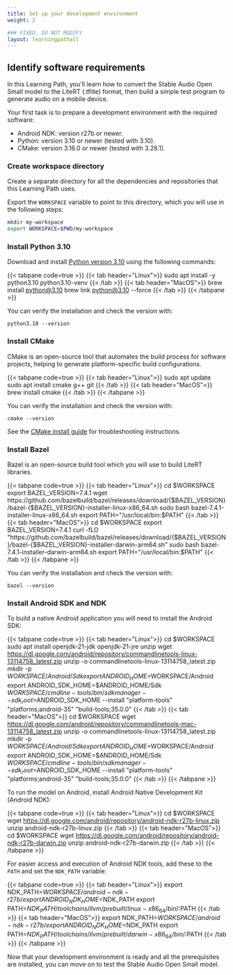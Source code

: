 ```yaml
---
title: Set up your development environment
weight: 2

### FIXED, DO NOT MODIFY
layout: learningpathall
---
```


## Identify software requirements

In this Learning Path, you'll learn how to convert the Stable Audio Open Small model to the LiteRT (.tflite) format, then build a simple test program to generate audio on a mobile device.

Your first task is to prepare a development environment with the required software:

- Android NDK: version r27b or newer.
- Python: version 3.10 or newer (tested with 3.10).
- CMake: version 3.16.0 or newer (tested with 3.28.1).

### Create workspace directory

Create a separate directory for all the dependencies and repositories that this Learning Path uses.

Export the `WORKSPACE` variable to point to this directory, which you will use in the following steps:

```bash
mkdir my-workspace
export WORKSPACE=$PWD/my-workspace
```

### Install Python 3.10

Download and install [Python version 3.10](https://www.python.org/downloads/release/python-3100/) using the following commands:

{{< tabpane code=true >}}
  {{< tab header="Linux">}}
sudo apt install -y python3.10 python3.10-venv
  {{< /tab >}}
  {{< tab header="MacOS">}}
brew install python@3.10
brew link python@3.10 --force
  {{< /tab >}}
{{< /tabpane >}}

You can verify the installation and check the version with:

```console
python3.10 --version
```

### Install CMake

CMake is an open-source tool that automates the build process for software projects, helping to generate platform-specific build configurations.

{{< tabpane code=true >}}
  {{< tab header="Linux">}}
sudo apt update
sudo apt install cmake g++ git
  {{< /tab >}}
  {{< tab header="MacOS">}}
brew install cmake
  {{< /tab >}}
{{< /tabpane >}}

You can verify the installation and check the version with:

```console
cmake --version
```

See the [CMake install guide](/install-guides/cmake/) for troubleshooting instructions.

### Install Bazel

Bazel is an open-source build tool which you will use to build LiteRT libraries.

{{< tabpane code=true >}}
  {{< tab header="Linux">}}
cd $WORKSPACE
export BAZEL_VERSION=7.4.1
wget https://github.com/bazelbuild/bazel/releases/download/{$BAZEL_VERSION}/bazel-{$BAZEL_VERSION}-installer-linux-x86_64.sh
sudo bash bazel-7.4.1-installer-linux-x86_64.sh
export PATH="/usr/local/bin:$PATH"
  {{< /tab >}}
  {{< tab header="MacOS">}}
cd $WORKSPACE
export BAZEL_VERSION=7.4.1
curl -fLO "https://github.com/bazelbuild/bazel/releases/download/{$BAZEL_VERSION}/bazel-{$BAZEL_VERSION}-installer-darwin-arm64.sh"
sudo bash bazel-7.4.1-installer-darwin-arm64.sh
export PATH="/usr/local/bin:$PATH"
  {{< /tab >}}
{{< /tabpane >}}

You can verify the installation and check the version with:

```console
bazel --version
```

### Install Android SDK and NDK

To build a native Android application you will need to install the Android SDK:

{{< tabpane code=true >}}
  {{< tab header="Linux">}}
cd $WORKSPACE
sudo apt install openjdk-21-jdk openjdk-21-jre unzip
wget https://dl.google.com/android/repository/commandlinetools-linux-13114758_latest.zip
unzip -o commandlinetools-linux-13114758_latest.zip
mkdir -p $WORKSPACE/Android/Sdk
export ANDROID_HOME=$WORKSPACE/Android
export ANDROID_SDK_HOME=$ANDROID_HOME/Sdk
$WORKSPACE/cmdline-tools/bin/sdkmanager --sdk_root=$ANDROID_SDK_HOME --install "platform-tools" "platforms;android-35" "build-tools;35.0.0"
  {{< /tab >}}
  {{< tab header="MacOS">}}
cd $WORKSPACE
wget https://dl.google.com/android/repository/commandlinetools-mac-13114758_latest.zip
unzip -o commandlinetools-linux-13114758_latest.zip
mkdir -p $WORKSPACE/Android/Sdk
export ANDROID_HOME=$WORKSPACE/Android
export ANDROID_SDK_HOME=$ANDROID_HOME/Sdk
$WORKSPACE/cmdline-tools/bin/sdkmanager --sdk_root=$ANDROID_SDK_HOME --install "platform-tools" "platforms;android-35" "build-tools;35.0.0"
  {{< /tab >}}
{{< /tabpane >}}

To run the model on Android, install Android Native Development Kit (Android NDK):

{{< tabpane code=true >}}
  {{< tab header="Linux">}}
cd $WORKSPACE
wget https://dl.google.com/android/repository/android-ndk-r27b-linux.zip
unzip android-ndk-r27b-linux.zip
  {{< /tab >}}
  {{< tab header="MacOS">}}
cd $WORKSPACE
wget https://dl.google.com/android/repository/android-ndk-r27b-darwin.zip
unzip android-ndk-r27b-darwin.zip
  {{< /tab >}}
{{< /tabpane >}}

For easier access and execution of Android NDK tools, add these to the `PATH` and set the `NDK_PATH` variable:

{{< tabpane code=true >}}
  {{< tab header="Linux">}}
export NDK_PATH=$WORKSPACE/android-ndk-r27b/
export ANDROID_NDK_HOME=$NDK_PATH
export PATH=$NDK_PATH/toolchains/llvm/prebuilt/linux-x86_64/bin/:$PATH
  {{< /tab >}}
  {{< tab header="MacOS">}}
export NDK_PATH=$WORKSPACE/android-ndk-r27b/
export ANDROID_NDK_HOME=$NDK_PATH
export PATH=$NDK_PATH/toolchains/llvm/prebuilt/darwin-x86_64/bin/:$PATH
  {{< /tab >}}
{{< /tabpane >}}

Now that your development environment is ready and all the prerequisites are installed, you can move on to test the Stable Audio Open Small model.
